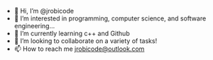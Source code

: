 - 👋 Hi, I’m @jrobicode
- 👀 I’m interested in programming, computer science, and software engineering...
- 🌱 I’m currently learning c++ and Github
- 💞️ I’m looking to collaborate on a variety of tasks!
- 📫 How to reach me jrobicode@outlook.com

<!---
jrobicode/jrobicode is a ✨ special ✨ repository because its `README.md` (this file) appears on your GitHub profile.
You can click the Preview link to take a look at your changes.
--->
